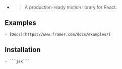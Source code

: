 -
  > A production-ready motion library for React.
## Examples
	- [Docs](https://www.framer.com/docs/examples/)
## Installation
	- ```jsx```